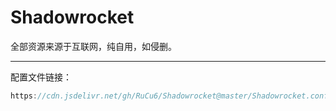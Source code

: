 # Shadowrocket
全部资源来源于互联网，纯自用，如侵删。

------------------------------

配置文件链接：
```Java
https://cdn.jsdelivr.net/gh/RuCu6/Shadowrocket@master/Shadowrocket.conf
```
